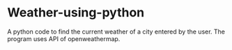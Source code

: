 # Weather-using-python
A python code to find the current weather of a city entered by the user. The program uses API of openweathermap.
